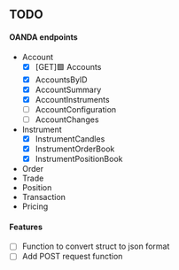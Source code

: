 
## TODO

#### OANDA endpoints

- Account
    - [x] [GET]:green_square: Accounts
    - [x] AccountsByID
    - [x] AccountSummary
    - [x] AccountInstruments
    - [ ] AccountConfiguration
    - [ ] AccountChanges
- Instrument
    - [x] InstrumentCandles
    - [x] InstrumentOrderBook
    - [x] InstrumentPositionBook
- Order
- Trade
- Position
- Transaction
- Pricing

#### Features

- [ ] Function to convert struct to json format
- [ ] Add POST request function
